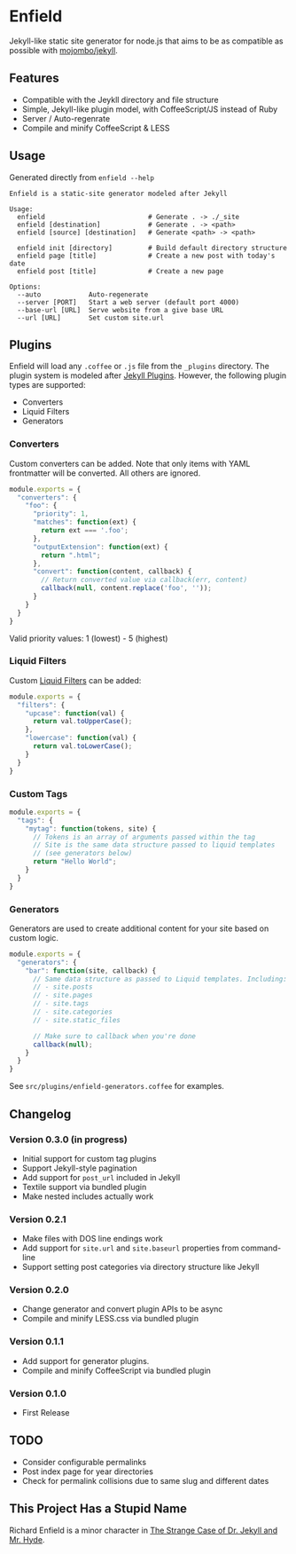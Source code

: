 # Enfield

Jekyll-like static site generator for node.js that aims to be as compatible as possible with [mojombo/jekyll](https://github.com/mojombo/jekyll).

## Features

* Compatible with the Jeykll directory and file structure
* Simple, Jekyll-like plugin model, with CoffeeScript/JS instead of Ruby
* Server / Auto-regenrate
* Compile and minify CoffeeScript & LESS

## Usage

Generated directly from `enfield --help`

```
Enfield is a static-site generator modeled after Jekyll

Usage:
  enfield                          # Generate . -> ./_site
  enfield [destination]            # Generate . -> <path>
  enfield [source] [destination]   # Generate <path> -> <path>

  enfield init [directory]         # Build default directory structure
  enfield page [title]             # Create a new post with today's date
  enfield post [title]             # Create a new page

Options:
  --auto            Auto-regenerate
  --server [PORT]   Start a web server (default port 4000)
  --base-url [URL]  Serve website from a give base URL
  --url [URL]       Set custom site.url
```

## Plugins

Enfield will load any `.coffee` or `.js` file from the `_plugins` directory. The plugin system is modeled after [Jekyll Plugins](https://github.com/mojombo/jekyll/wiki/Plugins). However, the following plugin types are supported:

* Converters
* Liquid Filters
* Generators

### Converters

Custom converters can be added. Note that only items with YAML frontmatter will be converted. All others are ignored.

```js
module.exports = {
  "converters": {
    "foo": {
      "priority": 1,
      "matches": function(ext) {
        return ext === '.foo';
      },
      "outputExtension": function(ext) {
        return ".html";
      },
      "convert": function(content, callback) {
        // Return converted value via callback(err, content)
        callback(null, content.replace('foo', ''));
      }
    }
  }
}
```

Valid priority values: 1 (lowest) - 5 (highest)

### Liquid Filters

Custom [Liquid Filters](http://wiki.shopify.com/FilterReference) can be added:

```js
module.exports = {
  "filters": {
    "upcase": function(val) {
      return val.toUpperCase();
    },
    "lowercase": function(val) {
      return val.toLowerCase();
    }
  }
}
```

### Custom Tags

```js
module.exports = {
  "tags": {
    "mytag": function(tokens, site) {
      // Tokens is an array of arguments passed within the tag
      // Site is the same data structure passed to liquid templates
      // (see generators below)
      return "Hello World";
    }
  }
}
```

### Generators

Generators are used to create additional content for your site based on custom logic.

```js
module.exports = {
  "generators": {
    "bar": function(site, callback) {
      // Same data structure as passed to Liquid templates. Including:
      // - site.posts
      // - site.pages
      // - site.tags
      // - site.categories
      // - site.static_files

      // Make sure to callback when you're done
      callback(null);
    }
  }
}
```

See `src/plugins/enfield-generators.coffee` for examples.

## Changelog

### Version 0.3.0 (in progress)

- Initial support for custom tag plugins
- Support Jekyll-style pagination
- Add support for `post_url` included in Jekyll
- Textile support via bundled plugin
- Make nested includes actually work

### Version 0.2.1

- Make files with DOS line endings work
- Add support for `site.url` and `site.baseurl` properties from command-line
- Support setting post categories via directory structure like Jekyll

### Version 0.2.0

- Change generator and convert plugin APIs to be async
- Compile and minify LESS.css via bundled plugin

### Version 0.1.1

- Add support for generator plugins.
- Compile and minify CoffeeScript via bundled plugin

### Version 0.1.0

- First Release

## TODO

* Consider configurable permalinks
* Post index page for year directories
* Check for permalink collisions due to same slug and different dates

## This Project Has a Stupid Name

Richard Enfield is a minor character in [The Strange Case of Dr. Jekyll and Mr. Hyde](http://en.wikipedia.org/wiki/Strange_Case_of_Dr_Jekyll_and_Mr_Hyde).
